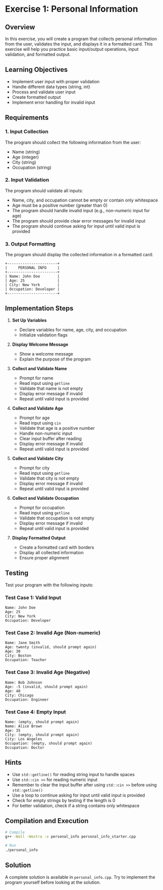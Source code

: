 # Exercise 1: Personal Information

## Overview
In this exercise, you will create a program that collects personal information from the user, validates the input, and displays it in a formatted card. This exercise will help you practice basic input/output operations, input validation, and formatted output.

## Learning Objectives
- Implement user input with proper validation
- Handle different data types (string, int)
- Process and validate user input
- Create formatted output
- Implement error handling for invalid input

## Requirements

### 1. Input Collection
The program should collect the following information from the user:
- Name (string)
- Age (integer)
- City (string)
- Occupation (string)

### 2. Input Validation
The program should validate all inputs:
- Name, city, and occupation cannot be empty or contain only whitespace
- Age must be a positive number (greater than 0)
- The program should handle invalid input (e.g., non-numeric input for age)
- The program should provide clear error messages for invalid input
- The program should continue asking for input until valid input is provided

### 3. Output Formatting
The program should display the collected information in a formatted card:
```
+-----------------------+
|     PERSONAL INFO     |
+-----------------------+
| Name: John Doe        |
| Age: 25               |
| City: New York        |
| Occupation: Developer |
+-----------------------+
```

## Implementation Steps

1. **Set Up Variables**
   - Declare variables for name, age, city, and occupation
   - Initialize validation flags

2. **Display Welcome Message**
   - Show a welcome message
   - Explain the purpose of the program

3. **Collect and Validate Name**
   - Prompt for name
   - Read input using `getline`
   - Validate that name is not empty
   - Display error message if invalid
   - Repeat until valid input is provided

4. **Collect and Validate Age**
   - Prompt for age
   - Read input using `cin`
   - Validate that age is a positive number
   - Handle non-numeric input
   - Clear input buffer after reading
   - Display error message if invalid
   - Repeat until valid input is provided

5. **Collect and Validate City**
   - Prompt for city
   - Read input using `getline`
   - Validate that city is not empty
   - Display error message if invalid
   - Repeat until valid input is provided

6. **Collect and Validate Occupation**
   - Prompt for occupation
   - Read input using `getline`
   - Validate that occupation is not empty
   - Display error message if invalid
   - Repeat until valid input is provided

7. **Display Formatted Output**
   - Create a formatted card with borders
   - Display all collected information
   - Ensure proper alignment

## Testing

Test your program with the following inputs:

### Test Case 1: Valid Input
```
Name: John Doe
Age: 25
City: New York
Occupation: Developer
```

### Test Case 2: Invalid Age (Non-numeric)
```
Name: Jane Smith
Age: twenty (invalid, should prompt again)
Age: 30
City: Boston
Occupation: Teacher
```

### Test Case 3: Invalid Age (Negative)
```
Name: Bob Johnson
Age: -5 (invalid, should prompt again)
Age: 40
City: Chicago
Occupation: Engineer
```

### Test Case 4: Empty Input
```
Name: (empty, should prompt again)
Name: Alice Brown
Age: 35
City: (empty, should prompt again)
City: Los Angeles
Occupation: (empty, should prompt again)
Occupation: Doctor
```

## Hints
- Use `std::getline()` for reading string input to handle spaces
- Use `std::cin >>` for reading numeric input
- Remember to clear the input buffer after using `std::cin >>` before using `std::getline()`
- Use a loop to continue asking for input until valid input is provided
- Check for empty strings by testing if the length is 0
- For better validation, check if a string contains only whitespace

## Compilation and Execution
```bash
# Compile
g++ -Wall -Wextra -o personal_info personal_info_starter.cpp

# Run
./personal_info
```

## Solution
A complete solution is available in `personal_info.cpp`. Try to implement the program yourself before looking at the solution.
